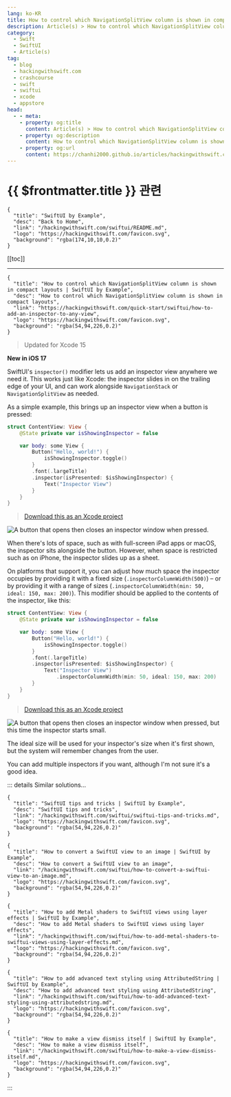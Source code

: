 ```yaml
---
lang: ko-KR
title: How to control which NavigationSplitView column is shown in compact layouts
description: Article(s) > How to control which NavigationSplitView column is shown in compact layouts
category:
  - Swift
  - SwiftUI
  - Article(s)
tag: 
  - blog
  - hackingwithswift.com
  - crashcourse
  - swift
  - swiftui
  - xcode
  - appstore
head:
  - - meta:
    - property: og:title
      content: Article(s) > How to control which NavigationSplitView column is shown in compact layouts
    - property: og:description
      content: How to control which NavigationSplitView column is shown in compact layouts
    - property: og:url
      content: https://chanhi2000.github.io/articles/hackingwithswift.com/swiftui/how-to-add-an-inspector-to-any-view.html
---
```


# {{ $frontmatter.title }} 관련

```component VPCard
{
  "title": "SwiftUI by Example",
  "desc": "Back to Home",
  "link": "/hackingwithswift.com/swiftui/README.md",
  "logo": "https://hackingwithswift.com/favicon.svg",
  "background": "rgba(174,10,10,0.2)"
}
```

[[toc]]

---

```component VPCard
{
  "title": "How to control which NavigationSplitView column is shown in compact layouts | SwiftUI by Example",
  "desc": "How to control which NavigationSplitView column is shown in compact layouts",
  "link": "https://hackingwithswift.com/quick-start/swiftui/how-to-add-an-inspector-to-any-view",
  "logo": "https://hackingwithswift.com/favicon.svg",
  "background": "rgba(54,94,226,0.2)"
}
```

> Updated for Xcode 15

**New in iOS 17**

SwiftUI's `inspector()` modifier lets us add an inspector view anywhere we need it. This works just like Xcode: the inspector slides in on the trailing edge of your UI, and can work alongside `NavigationStack` or `NavigationSplitView` as needed.

As a simple example, this brings up an inspector view when a button is pressed:

```swift
struct ContentView: View {
    @State private var isShowingInspector = false

    var body: some View {
        Button("Hello, world!") {
            isShowingInspector.toggle()
        }
        .font(.largeTitle)
        .inspector(isPresented: $isShowingInspector) {
            Text("Inspector View")
        }
    }
}
```

> [<FontIcon icon="fas fa-file-zipper"/>Download this as an Xcode project](https://hackingwithswift.com/files/projects/swiftui/how-to-add-an-inspector-to-any-view-1.zip)

![A button that opens then closes an inspector window when pressed.](https://hackingwithswift.com/img/books/quick-start/swiftui/how-to-add-an-inspector-to-any-view-1@2x.gif)

When there's lots of space, such as with full-screen iPad apps or macOS, the inspector sits alongside the button. However, when space is restricted such as on iPhone, the inspector slides up as a sheet.

On platforms that support it, you can adjust how much space the inspector occupies by providing it with a fixed size (`.inspectorColumnWidth(500)`) – or by providing it with a range of sizes (`.inspectorColumnWidth(min: 50, ideal: 150, max: 200)`). This modifier should be applied to the contents of the inspector, like this:

```swift
struct ContentView: View {
    @State private var isShowingInspector = false

    var body: some View {
        Button("Hello, world!") {
            isShowingInspector.toggle()
        }
        .font(.largeTitle)
        .inspector(isPresented: $isShowingInspector) {
            Text("Inspector View")
                .inspectorColumnWidth(min: 50, ideal: 150, max: 200)
        }
    }
}
```

> [<FontIcon icon="fas fa-file-zipper"/>Download this as an Xcode project](https://hackingwithswift.com/files/projects/swiftui/how-to-add-an-inspector-to-any-view-2.zip)

![A button that opens then closes an inspector window when pressed, but this time the inspector starts small.](https://hackingwithswift.com/img/books/quick-start/swiftui/how-to-add-an-inspector-to-any-view-2~dark@2x.gif)

The ideal size will be used for your inspector's size when it's first shown, but the system will remember changes from the user.

You can add multiple inspectors if you want, although I'm not sure it's a good idea.

::: details Similar solutions…

```component VPCard
{
  "title": "SwiftUI tips and tricks | SwiftUI by Example",
  "desc": "SwiftUI tips and tricks",
  "link": "/hackingwithswift.com/swiftui/swiftui-tips-and-tricks.md",
  "logo": "https://hackingwithswift.com/favicon.svg",
  "background": "rgba(54,94,226,0.2)"
}
```

```component VPCard
{
  "title": "How to convert a SwiftUI view to an image | SwiftUI by Example",
  "desc": "How to convert a SwiftUI view to an image",
  "link": "/hackingwithswift.com/swiftui/how-to-convert-a-swiftui-view-to-an-image.md",
  "logo": "https://hackingwithswift.com/favicon.svg",
  "background": "rgba(54,94,226,0.2)"
}
```

```component VPCard
{
  "title": "How to add Metal shaders to SwiftUI views using layer effects | SwiftUI by Example",
  "desc": "How to add Metal shaders to SwiftUI views using layer effects",
  "link": "/hackingwithswift.com/swiftui/how-to-add-metal-shaders-to-swiftui-views-using-layer-effects.md",
  "logo": "https://hackingwithswift.com/favicon.svg",
  "background": "rgba(54,94,226,0.2)"
}
```

```component VPCard
{
  "title": "How to add advanced text styling using AttributedString | SwiftUI by Example",
  "desc": "How to add advanced text styling using AttributedString",
  "link": "/hackingwithswift.com/swiftui/how-to-add-advanced-text-styling-using-attributedstring.md",
  "logo": "https://hackingwithswift.com/favicon.svg",
  "background": "rgba(54,94,226,0.2)"
}
```

```component VPCard
{
  "title": "How to make a view dismiss itself | SwiftUI by Example",
  "desc": "How to make a view dismiss itself",
  "link": "/hackingwithswift.com/swiftui/how-to-make-a-view-dismiss-itself.md",
  "logo": "https://hackingwithswift.com/favicon.svg",
  "background": "rgba(54,94,226,0.2)"
}
```

:::

